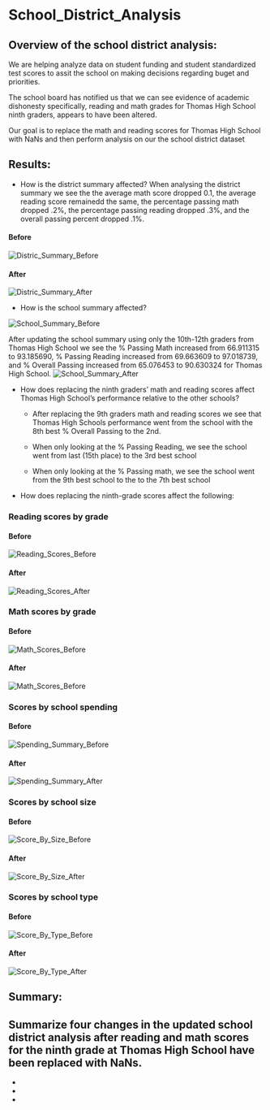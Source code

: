 # School_District_Analysis

## Overview of the school district analysis: 
We are helping analyze data on student funding and student standardized test scores to assit the school on making decisions regarding buget and priorities.

The school board has notified us that we can see evidence of academic dishonesty specifically, reading and math grades for Thomas High School ninth graders, appears to have been altered.

Our goal is to replace the math and reading scores for Thomas High School with NaNs and then perform analysis on our the school district dataset 

## Results: 
* How is the district summary affected?
When analysing the district summary we see the the average math score dropped 0.1, the average reading score remainedd the same, the percentage passing math dropped .2%, the percentage passing reading dropped .3%, and the overall passing percent dropped .1%.
#### Before
![Distric_Summary_Before](Resources/District_Summary_Before.png)
#### After
![Distric_Summary_After](Resources/District_Summary_After.png)


* How is the school summary affected?

![School_Summary_Before](Resources/School_Summary_Before.png)

After updating the school summary using only the 10th-12th graders from Thomas High School we see the % Passing Math increased from 66.911315 to 93.185690, % Passing Reading increased from 69.663609 to 97.018739, and % Overall Passing increased from 65.076453 to 90.630324 for Thomas High School.
![School_Summary_After](Resources/School_Summary_After.png)

* How does replacing the ninth graders’ math and reading scores affect Thomas High School’s performance relative to the other schools?

  * After replacing the 9th graders math and reading scores we see that Thomas High Schools performance went from the school with the 8th best % Overall Passing to the 2nd.

  * When only looking at the % Passing Reading, we see the school went from last (15th place) to the 3rd best school

  * When only looking at the % Passing math, we see the school went from the 9th best school to the to the 7th best school
 

* How does replacing the ninth-grade scores affect the following:

### Reading scores by grade
#### Before
![Reading_Scores_Before](Resources/Reading_Scores_Before.png)

#### After
![Reading_Scores_After](Resources/Reading_Scores_After.png)

### Math scores by grade
#### Before

![Math_Scores_Before](Resources/Reading_Scores_Before.png)

#### After

![Math_Scores_Before](Resources/Reading_Scores_After.png)

### Scores by school spending

#### Before

![Spending_Summary_Before](Resources/Spending_Summary_Before.png)

#### After

![Spending_Summary_After](Resources/Spending_Summary_After.png)

### Scores by school size

#### Before

![Score_By_Size_Before](Resources/Score_By_Size_Before.png)

#### After

![Score_By_Size_After](Resources/Score_By_Size_After.png)

### Scores by school type

#### Before

![Score_By_Type_Before](Resources/Score_By_Type_Before.png)

#### After

![Score_By_Type_After](Resources/Score_By_Type_After.png)

## Summary: 
Summarize four changes in the updated school district analysis after reading and math scores for the ninth grade at Thomas High School have been replaced with NaNs.
-
-
-
-

